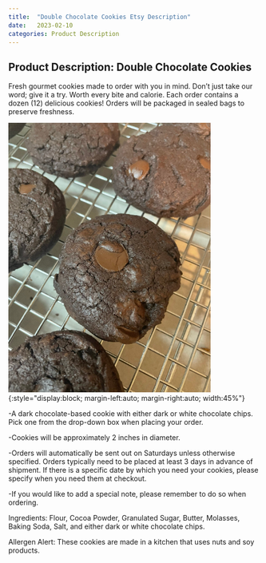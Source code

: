 ```yaml
---
title:  "Double Chocolate Cookies Etsy Description"
date:   2023-02-10 
categories: Product Description
---
```

Product Description: Double Chocolate Cookies
---


Fresh gourmet cookies made to order with you in mind. Don’t just take our word; give it a try. Worth every bite and calorie. Each order contains a dozen (12) delicious cookies! Orders will be packaged in sealed bags to preserve freshness.

![portrait](/assets/double_chocolate_cookie.png){:style="display:block; margin-left:auto; margin-right:auto; width:45%"}
 
-A dark chocolate-based cookie with either dark or white chocolate chips. Pick one from the drop-down box when placing your order.

-Cookies will be approximately 2 inches in diameter.

-Orders will automatically be sent out on Saturdays unless otherwise specified. Orders typically need to be placed at least 3 days in advance of shipment. If there is a specific date by which you need your cookies, please specify when you need them at checkout. 

-If you would like to add a special note, please remember to do so when ordering.

Ingredients: Flour, Cocoa Powder, Granulated Sugar, Butter, Molasses, Baking Soda, Salt, and either dark or white chocolate chips. 

Allergen Alert: These cookies are made in a kitchen that uses nuts and soy products. 
